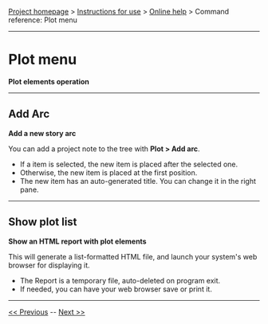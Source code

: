 [Project homepage](../index) > [Instructions for use](../usage) > [Online help](help) > Command reference: Plot menu

--- 

# Plot menu 

**Plot elements operation**

--- 

## Add Arc

**Add a new story arc**

You can add a project note to the tree with **Plot > Add arc**.

- If a item is selected, the new item is placed after the selected one.
- Otherwise, the new item is placed at the first position.   
- The new item has an auto-generated title. You can change it in the right pane.

--- 

## Show plot list

**Show an HTML report with plot elements**

This will generate a list-formatted HTML file, and launch your system's web browser for displaying it. 

- The Report is a temporary file, auto-deleted on program exit.
- If needed, you can have your web browser save or print it.

---

[<< Previous](items_menu) -- [Next >>](project_notes_menu)